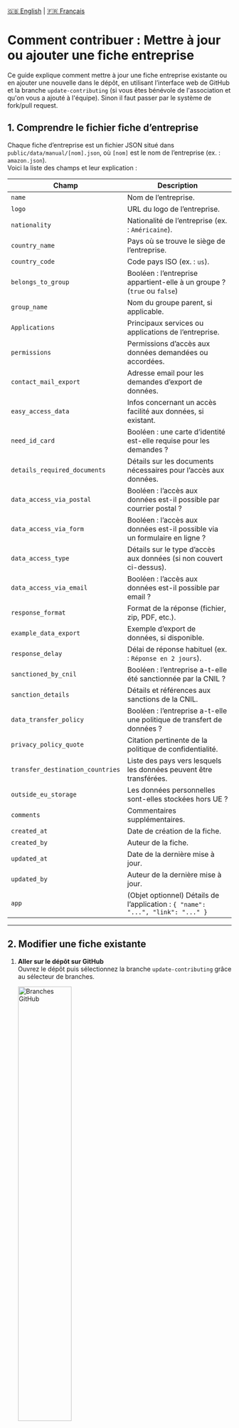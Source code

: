 [🇬🇧 English](CONTRIBUTING.md) | [🇫🇷 Français](CONTRIBUTING_FR.md)

# Comment contribuer : Mettre à jour ou ajouter une fiche entreprise

Ce guide explique comment mettre à jour une fiche entreprise existante ou en ajouter une nouvelle dans le dépôt, en utilisant l’interface web de GitHub et la branche `update-contributing` (si vous êtes bénévole de l'association et qu'on vous a ajouté à l'équipe). Sinon il faut passer par le système de fork/pull request.

## 1. Comprendre le fichier fiche d’entreprise

Chaque fiche d’entreprise est un fichier JSON situé dans `public/data/manual/[nom].json`, où `[nom]` est le nom de l’entreprise (ex. : `amazon.json`).  
Voici la liste des champs et leur explication :

| Champ | Description |
|-------|-------------|
| `name` | Nom de l’entreprise. |
| `logo` | URL du logo de l’entreprise. |
| `nationality` | Nationalité de l’entreprise (ex. : `Américaine`). |
| `country_name` | Pays où se trouve le siège de l’entreprise. |
| `country_code` | Code pays ISO (ex. : `us`). |
| `belongs_to_group` | Booléen : l’entreprise appartient-elle à un groupe ? (`true` ou `false`) |
| `group_name` | Nom du groupe parent, si applicable. |
| `Applications` | Principaux services ou applications de l’entreprise. |
| `permissions` | Permissions d’accès aux données demandées ou accordées. |
| `contact_mail_export` | Adresse email pour les demandes d’export de données. |
| `easy_access_data` | Infos concernant un accès facilité aux données, si existant. |
| `need_id_card` | Booléen : une carte d’identité est-elle requise pour les demandes ? |
| `details_required_documents` | Détails sur les documents nécessaires pour l’accès aux données. |
| `data_access_via_postal` | Booléen : l’accès aux données est-il possible par courrier postal ? |
| `data_access_via_form` | Booléen : l’accès aux données est-il possible via un formulaire en ligne ? |
| `data_access_type` | Détails sur le type d’accès aux données (si non couvert ci-dessus). |
| `data_access_via_email` | Booléen : l’accès aux données est-il possible par email ? |
| `response_format` | Format de la réponse (fichier, zip, PDF, etc.). |
| `example_data_export` | Exemple d’export de données, si disponible. |
| `response_delay` | Délai de réponse habituel (ex. : `Réponse en 2 jours`). |
| `sanctioned_by_cnil` | Booléen : l’entreprise a-t-elle été sanctionnée par la CNIL ? |
| `sanction_details` | Détails et références aux sanctions de la CNIL. |
| `data_transfer_policy` | Booléen : l’entreprise a-t-elle une politique de transfert de données ? |
| `privacy_policy_quote` | Citation pertinente de la politique de confidentialité. |
| `transfer_destination_countries` | Liste des pays vers lesquels les données peuvent être transférées. |
| `outside_eu_storage` | Les données personnelles sont-elles stockées hors UE ? |
| `comments` | Commentaires supplémentaires. |
| `created_at` | Date de création de la fiche. |
| `created_by` | Auteur de la fiche. |
| `updated_at` | Date de la dernière mise à jour. |
| `updated_by` | Auteur de la dernière mise à jour. |
| `app` | (Objet optionnel) Détails de l’application : `{ "name": "...", "link": "..." }` |

---

## 2. Modifier une fiche existante

1. **Aller sur le dépôt sur GitHub**  
   Ouvrez le dépôt puis sélectionnez la branche `update-contributing` grâce au sélecteur de branches.

   <img src="./doc/github-branches.webp" alt="Branches GitHub" width="50%">

2. **Naviguer dans le dossier des fiches**  
   Allez dans `public/data/manual/`.

3. **Trouver et sélectionner le fichier**  
   Cliquez sur le fichier JSON à modifier (par exemple, `amazon.json`).

4. **Modifier le fichier**  
   Cliquez sur l’icône crayon (✏️) (“Modifier ce fichier”).


   <img src="./doc/edit-file.webp" alt="" width="100%">
   
   
   Faites vos modifications en suivant les explications des champs ci-dessus.

5. **Vérifier les modifications**  
   - Cliquer sur le bouton "Preview changes" pour voir un aperçu de vos modifications.

   <img src="./doc/preview-update.webp" alt="" width="100%">

6. **Enregistrer les modifications (commit)**
   - Appuyez sur le bouton "Commit changes".
   - Ajoutez un message de commit bref et descriptif (ex. : "Mise à jour de l’email de contact Amazon").
   - Vérifiez que "Valider directement sur la branche update-contributing" est sélectionné.
   - Cliquez sur "Commit changes".

   <img src="./doc/update-file.webp" alt="" width="100%">


---

## 3. Ajouter une nouvelle fiche entreprise

1. **Aller dans le dossier `public/data/manual/`**  
   Sur la branche `update-contributing`, allez dans ce dossier.

2. **Créer un nouveau fichier**
   - Cliquez sur le bouton “Add file” > “Create new file”.
   - Nommez votre fichier `[nomentreprise].json` (tout en minuscules; ex. : `newcompany.json`).

3. **Utiliser le squelette de fiche**  
   Copiez-collez ce modèle dans votre nouveau fichier et remplissez les champs :

   ```json
   {
     "name": "",
     "logo": "",
     "nationality": "",
     "country_name": "",
     "country_code": "",
     "belongs_to_group": false,
     "group_name": "",
     "Applications": "",
     "permissions": "",
     "contact_mail_export": "",
     "easy_access_data": "",
     "need_id_card": false,
     "details_required_documents": "",
     "data_access_via_postal": false,
     "data_access_via_form": false,
     "data_access_type": "",
     "data_access_via_email": false,
     "response_format": "",
     "example_data_export": "",
     "response_delay": "",
     "sanctioned_by_cnil": false,
     "sanction_details": "",
     "data_transfer_policy": false,
     "privacy_policy_quote": "",
     "transfer_destination_countries": "",
     "outside_eu_storage": "",
     "comments": "",
     "created_at": "",
     "created_by": "",
     "updated_at": "",
     "updated_by": "",
     "app": {
       "name": "",
       "link": ""
     }
   }
   ```
   Remplissez chaque champ aussi complètement que possible.

4. **Valider le nouveau fichier (commit)**  
   Comme précédemment, ajoutez un message de commit descriptif et validez directement sur la branche `update-contributing`.

5. **Mettre à jour le fichier `slugs.json`**
   - Allez dans `public/data/manual/slugs.json`.
   - Ajoutez le slug (nom du fichier sans `.json`) de votre nouvelle entreprise à la liste ou à l’objet, selon le format.
   - Validez votre modification.

---

## 4. Étapes finales

- Après vos modifications, vous pouvez créer une Pull Request de la branche `update-contributing` vers la branche principale (main).
- Écrivez un résumé indiquant ce que vous avez mis à jour ou ajouté pour faciliter la revue.

**Merci pour votre contribution !**